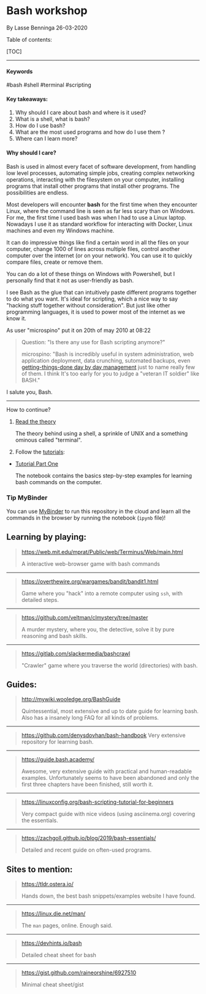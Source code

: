 # Bash workshop

By Lasse Benninga 26-03-2020

Table of contents:

[TOC]

---



#### Keywords

#bash #shell #terminal #scripting



#### Key takeaways:

1. Why should I care about bash and where is it used?
2. What is a shell, what is bash?
3. How do I use bash?
4. What are the most used programs and how do I use them ?
5. Where can I learn more?


  ####  Why should I care?

Bash is used in almost every facet of software development, from handling low level processes, automating simple jobs, creating complex networking operations, interacting with the filesystem on your computer, installing programs that install other programs that install other programs. The possibilities are endless. 

Most developers will encounter **bash** for the first time when they encounter Linux, where the command line is seen as far less scary than on Windows. For me, the first time I used bash was when I had to use a Linux laptop. Nowadays I use it as standard workflow for interacting with Docker, Linux machines and even my Windows machine. 

It can do impressive things like find a certain word in all the files on your computer, change 1000 of lines across multiple files, control another computer over the internet (or on your network). You can use it to quickly compare files, create or remove them.

You can do a lot of these things on Windows with Powershell, but I  personally find that it not as user-friendly as bash.

I see Bash as the glue that can intuitively paste different programs together to do what you want. It's ideal for scripting, which a nice way to say "hacking stuff together without consideration". But just like other programming languages, it is used to power most of the internet as we know it.

  

  As user "microspino" put it on 20th of may 2010 at 08:22

  > Question: "Is there any use for Bash scripting anymore?"
  >
  > microspino: "Bash is incredibly useful in system administration, web application deployment, data crunching, sutomated backups, even [getting-things-done day by day management](http://smarterware.org/1471/happy-birthday-todotxt-cli) just to name really few of them. I think It's too early for you to judge a "veteran IT soldier" like BASH."

  I salute you, Bash.

---
How to continue?

1. [Read the theory](theory.md)

    The theory behind using a shell, a sprinkle of UNIX and a something ominous called "terminal".

2. Follow the [tutorials](tutorials): 

- [Tutorial Part One](tutorial_part_one.ipynb)

    The notebook contains the basics step-by-step examples for learning bash commands on the computer.

### Tip MyBinder
You can use [MyBinder](https://mybinder.org) to run this repository in the cloud and learn all the commands in the browser by running the notebook (`ipynb` file)!


## Learning by playing:

>  https://web.mit.edu/mprat/Public/web/Terminus/Web/main.html
>
>A interactive web-browser game with bash commands
---

>https://overthewire.org/wargames/bandit/bandit1.html
>
>Game where you "hack" into a remote computer using `ssh`, with detailed steps.
--- 
>  https://github.com/veltman/clmystery/tree/master
>
>A murder mystery, where you, the detective, solve it by pure reasoning and bash skills.

---
>  https://gitlab.com/slackermedia/bashcrawl
>
>"Crawler" game where you traverse the world (directories) with bash.

## Guides:

>  http://mywiki.wooledge.org/BashGuide
>
> Quintessential, most extensive and up to date guide for learning bash. Also has a insanely long FAQ
for all kinds of problems.


--- 
>  https://github.com/denysdovhan/bash-handbook
> Very extensive repository for learning bash.
--- 
>  https://guide.bash.academy/
>
>  Awesome, very extensive guide with practical and human-readable examples. Unfortunately seems to have been abandoned and only the first three chapters have been finished, still worth it.
---
>  https://linuxconfig.org/bash-scripting-tutorial-for-beginners
>
>  Very compact guide with nice videos (using asciinema.org) covering the essentials.
---
> https://zachgoll.github.io/blog/2019/bash-essentials/
>
> Detailed and recent guide on often-used programs.

## Sites to mention:

>  https://tldr.ostera.io/
>
>Hands down, the best bash snippets/examples website I have found.
---
>https://linux.die.net/man/
>
>The `man` pages, online. Enough said.
--- 
> https://devhints.io/bash
>
> Detailed cheat sheet for bash
---
> https://gist.github.com/raineorshine/6927510
>
> Minimal cheat sheet/gist
